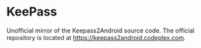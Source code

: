 # KeePass
Unofficial mirror of the Keepass2Android source code. The official repository is located at https://keepass2android.codeplex.com.